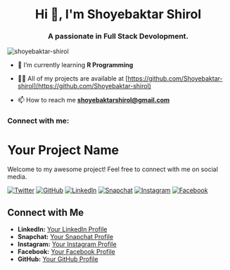 <h1 align="center">Hi 👋, I'm Shoyebaktar Shirol</h1>
<h3 align="center">A passionate in Full Stack Devolopment.</h3>

<p align="left"> <img src="https://komarev.com/ghpvc/?username=shoyebaktar-shirol&label=Profile%20views&color=0e75b6&style=flat" alt="shoyebaktar-shirol" /> </p>

- 🌱 I’m currently learning **R Programming**

- 👨‍💻 All of my projects are available at [https://github.com/Shoyebaktar-shirol](https://github.com/Shoyebaktar-shirol)

- 📫 How to reach me **shoyebaktarshirol@gmail.com**

<h3 align="left">Connect with me:</h3>
<p align="left">



# Your Project Name

Welcome to my awesome project! Feel free to connect with me on social media.

[![Twitter](https://img.shields.io/twitter/follow/your_twitter_handle?style=social)](https://twitter.com/your_twitter_handle)
[![GitHub](https://img.shields.io/github/followers/your_github_username?label=Follow&style=social)](https://github.com/your_github_username)
[![LinkedIn](https://img.shields.io/badge/LinkedIn-Connect-blue)](https://www.linkedin.com/in/your_linkedin_profile)
[![Snapchat](https://img.shields.io/badge/Snapchat-Add-yellow)](https://www.snapchat.com/add/your_snapchat_username)
[![Instagram](https://img.shields.io/badge/Instagram-Follow-orange)](https://www.instagram.com/your_instagram_profile)
[![Facebook](https://img.shields.io/badge/Facebook-Like-blue)](https://www.facebook.com/your_facebook_profile)

## Connect with Me

- **LinkedIn:** [Your LinkedIn Profile](https://www.linkedin.com/in/your_linkedin_profile)
- **Snapchat:** [Your Snapchat Profile](https://www.snapchat.com/add/your_snapchat_username)
- **Instagram:** [Your Instagram Profile](https://www.instagram.com/your_instagram_profile)
- **Facebook:** [Your Facebook Profile](https://www.facebook.com/your_facebook_profile)
- **GitHub:** [Your GitHub Profile](https://github.com/your_github_username)

<!-- Add more social media links as needed -->
